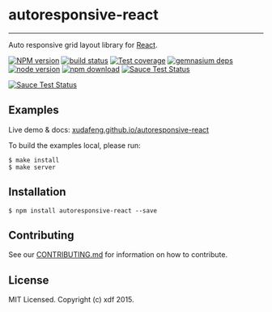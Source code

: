 # autoresponsive-react
----------------------

Auto responsive grid layout library for [React](http://facebook.github.io/react/index.html).

[![NPM version][npm-image]][npm-url]
[![build status][travis-image]][travis-url]
[![Test coverage][coveralls-image]][coveralls-url]
[![gemnasium deps][gemnasium-image]][gemnasium-url]
[![node version][node-image]][node-url]
[![npm download][download-image]][download-url]
[![Sauce Test Status](https://saucelabs.com/buildstatus/autoresponsive-react)](https://saucelabs.com/u/autoresponsive-react)

[![Sauce Test Status](https://saucelabs.com/browser-matrix/autoresponsive-react.svg)](https://saucelabs.com/u/autoresponsive-react)

[npm-image]: http://img.shields.io/npm/v/autoresponsive-react.svg?style=flat-square
[npm-url]: http://npmjs.org/package/autoresponsive-react
[travis-image]: https://img.shields.io/travis/xudafeng/tooltip.svg?style=flat-square
[travis-url]: https://travis-ci.org/xudafeng/tooltip
[coveralls-image]: https://img.shields.io/coveralls/xudafeng/tooltip.svg?style=flat-square
[coveralls-url]: https://coveralls.io/r/xudafeng/tooltip?branch=master
[gemnasium-image]: http://img.shields.io/gemnasium/xudafeng/tooltip.svg?style=flat-square
[gemnasium-url]: https://gemnasium.com/xudafeng/tooltip
[node-image]: https://img.shields.io/badge/node.js-%3E=_0.10-green.svg?style=flat-square
[node-url]: http://nodejs.org/download/
[download-image]: https://img.shields.io/npm/dm/autoresponsive-react.svg?style=flat-square
[download-url]: https://npmjs.org/package/autoresponsive-react

## Examples

Live demo & docs: [xudafeng.github.io/autoresponsive-react](https://xudafeng.github.io/autoresponsive-react/)

To build the examples local, please run:

```shell
$ make install
$ make server
```

## Installation

```shell
$ npm install autoresponsive-react --save
```

## Contributing

See our [CONTRIBUTING.md](./CONTRIBUTING.md) for information on how to contribute.

## License

MIT Licensed. Copyright (c) xdf 2015.
